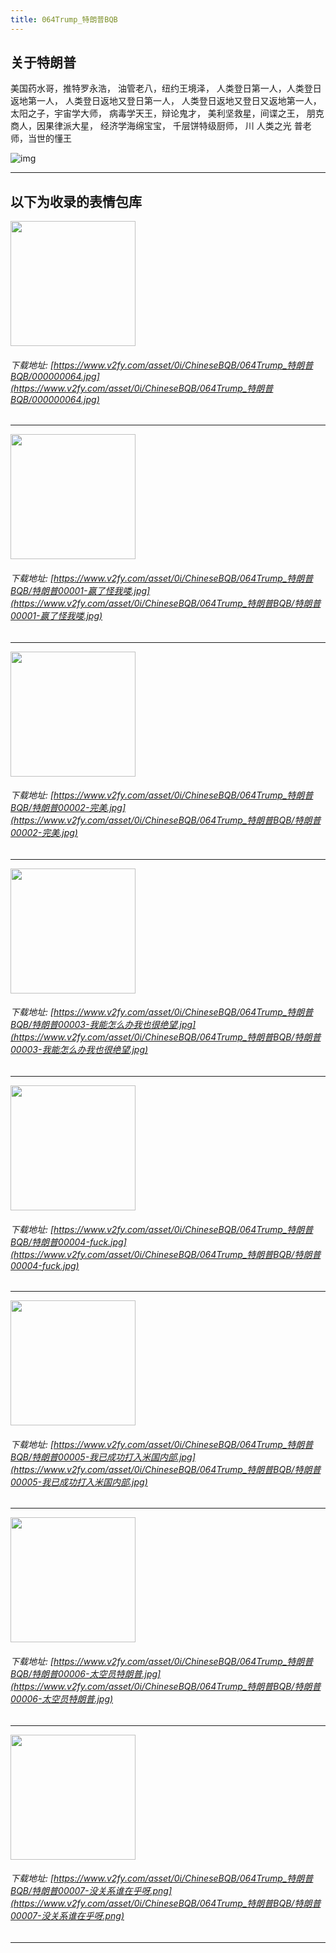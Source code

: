 ```yaml
---
title: 064Trump_特朗普BQB
---
```


## 关于特朗普

美国药水哥，推特罗永浩，
油管老八，纽约王境泽，
人类登日第一人，人类登日返地第一人，
人类登日返地又登日第一人，
人类登日返地又登日又返地第一人，
太阳之子，宇宙学大师，
病毒学天王，辩论鬼才，
美利坚救星，间谍之王，
朋克商人，因果律派大星，
经济学海绵宝宝，
千层饼特级厨师，
川  人类之光  普老师，当世的懂王

![img](https://www.v2fy.com/asset/0i/ChineseBQB/chinesebqb-md/064Trump_%E7%89%B9%E6%9C%97%E6%99%AEBQB.assets/v2-39bc95278d75c2998a562fbd93e04dec_1440w.jpg)

------
## 以下为收录的表情包库

<!-- more -->

<img height='200px' style='height:200px;'  src='https://www.v2fy.com/asset/0i/ChineseBQB/064Trump_特朗普BQB/000000064.jpg' data-original='https://www.v2fy.com/asset/0i/ChineseBQB/064Trump_特朗普BQB/000000064.jpg' /><br/><h6>下载地址: [https://www.v2fy.com/asset/0i/ChineseBQB/064Trump_特朗普BQB/000000064.jpg](https://www.v2fy.com/asset/0i/ChineseBQB/064Trump_特朗普BQB/000000064.jpg)</h6><hr/><img height='200px' style='height:200px;'  src='https://www.v2fy.com/asset/0i/ChineseBQB/064Trump_特朗普BQB/特朗普00001-赢了怪我喽.jpg' data-original='https://www.v2fy.com/asset/0i/ChineseBQB/064Trump_特朗普BQB/特朗普00001-赢了怪我喽.jpg' /><br/><h6>下载地址: [https://www.v2fy.com/asset/0i/ChineseBQB/064Trump_特朗普BQB/特朗普00001-赢了怪我喽.jpg](https://www.v2fy.com/asset/0i/ChineseBQB/064Trump_特朗普BQB/特朗普00001-赢了怪我喽.jpg)</h6><hr/><img height='200px' style='height:200px;'  src='https://www.v2fy.com/asset/0i/ChineseBQB/064Trump_特朗普BQB/特朗普00002-完美.jpg' data-original='https://www.v2fy.com/asset/0i/ChineseBQB/064Trump_特朗普BQB/特朗普00002-完美.jpg' /><br/><h6>下载地址: [https://www.v2fy.com/asset/0i/ChineseBQB/064Trump_特朗普BQB/特朗普00002-完美.jpg](https://www.v2fy.com/asset/0i/ChineseBQB/064Trump_特朗普BQB/特朗普00002-完美.jpg)</h6><hr/><img height='200px' style='height:200px;'  src='https://www.v2fy.com/asset/0i/ChineseBQB/064Trump_特朗普BQB/特朗普00003-我能怎么办我也很绝望.jpg' data-original='https://www.v2fy.com/asset/0i/ChineseBQB/064Trump_特朗普BQB/特朗普00003-我能怎么办我也很绝望.jpg' /><br/><h6>下载地址: [https://www.v2fy.com/asset/0i/ChineseBQB/064Trump_特朗普BQB/特朗普00003-我能怎么办我也很绝望.jpg](https://www.v2fy.com/asset/0i/ChineseBQB/064Trump_特朗普BQB/特朗普00003-我能怎么办我也很绝望.jpg)</h6><hr/><img height='200px' style='height:200px;'  src='https://www.v2fy.com/asset/0i/ChineseBQB/064Trump_特朗普BQB/特朗普00004-fuck.jpg' data-original='https://www.v2fy.com/asset/0i/ChineseBQB/064Trump_特朗普BQB/特朗普00004-fuck.jpg' /><br/><h6>下载地址: [https://www.v2fy.com/asset/0i/ChineseBQB/064Trump_特朗普BQB/特朗普00004-fuck.jpg](https://www.v2fy.com/asset/0i/ChineseBQB/064Trump_特朗普BQB/特朗普00004-fuck.jpg)</h6><hr/><img height='200px' style='height:200px;'  src='https://www.v2fy.com/asset/0i/ChineseBQB/064Trump_特朗普BQB/特朗普00005-我已成功打入米国内部.jpg' data-original='https://www.v2fy.com/asset/0i/ChineseBQB/064Trump_特朗普BQB/特朗普00005-我已成功打入米国内部.jpg' /><br/><h6>下载地址: [https://www.v2fy.com/asset/0i/ChineseBQB/064Trump_特朗普BQB/特朗普00005-我已成功打入米国内部.jpg](https://www.v2fy.com/asset/0i/ChineseBQB/064Trump_特朗普BQB/特朗普00005-我已成功打入米国内部.jpg)</h6><hr/><img height='200px' style='height:200px;'  src='https://www.v2fy.com/asset/0i/ChineseBQB/064Trump_特朗普BQB/特朗普00006-太空员特朗普.jpg' data-original='https://www.v2fy.com/asset/0i/ChineseBQB/064Trump_特朗普BQB/特朗普00006-太空员特朗普.jpg' /><br/><h6>下载地址: [https://www.v2fy.com/asset/0i/ChineseBQB/064Trump_特朗普BQB/特朗普00006-太空员特朗普.jpg](https://www.v2fy.com/asset/0i/ChineseBQB/064Trump_特朗普BQB/特朗普00006-太空员特朗普.jpg)</h6><hr/><img height='200px' style='height:200px;'  src='https://www.v2fy.com/asset/0i/ChineseBQB/064Trump_特朗普BQB/特朗普00007-没关系谁在乎呀.png' data-original='https://www.v2fy.com/asset/0i/ChineseBQB/064Trump_特朗普BQB/特朗普00007-没关系谁在乎呀.png' /><br/><h6>下载地址: [https://www.v2fy.com/asset/0i/ChineseBQB/064Trump_特朗普BQB/特朗普00007-没关系谁在乎呀.png](https://www.v2fy.com/asset/0i/ChineseBQB/064Trump_特朗普BQB/特朗普00007-没关系谁在乎呀.png)</h6><hr/>